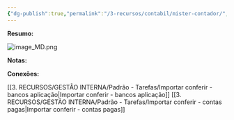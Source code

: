 ```yaml
---
{"dg-publish":true,"permalink":"/3-recursos/contabil/mister-contador/","dgPassFrontmatter":true,"created":"2025-06-16T23:00:19.308-03:00","updated":"2025-07-11T13:51:19.044-03:00"}
---
```



**Resumo:**

![image_MD.png](/img/user/4.%20ARQUIVOS/image_MD.png)

**Notas:**





**Conexões:**

[[3. RECURSOS/GESTÃO INTERNA/Padrão - Tarefas/Importar conferir - bancos aplicação\|Importar conferir - bancos aplicação]]
[[3. RECURSOS/GESTÃO INTERNA/Padrão - Tarefas/Importar conferir - contas pagas\|Importar conferir - contas pagas]]